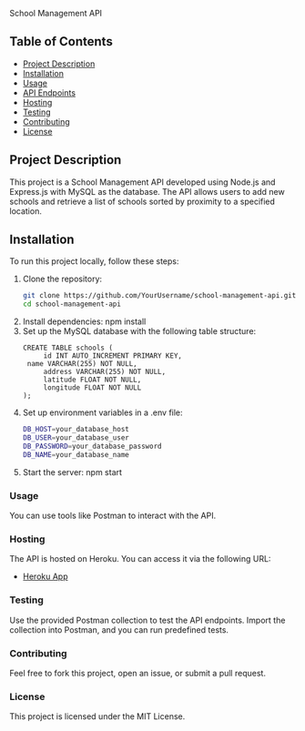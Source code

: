 School Management API

## Table of Contents
- [Project Description](#project-description)
- [Installation](#installation)
- [Usage](#usage)
- [API Endpoints](#api-endpoints)
- [Hosting](#hosting)
- [Testing](#testing)
- [Contributing](#contributing)
- [License](#license)

## Project Description
This project is a School Management API developed using Node.js and Express.js with MySQL as the database. The API allows users to add new schools and retrieve a list of schools sorted by proximity to a specified location.

## Installation
To run this project locally, follow these steps:

1. Clone the repository:
   ```bash
   git clone https://github.com/YourUsername/school-management-api.git
   cd school-management-api
2. Install dependencies:
   npm install
3. Set up the MySQL database with the following table structure:
   ```
   CREATE TABLE schools (
    	id INT AUTO_INCREMENT PRIMARY KEY,
   	name VARCHAR(255) NOT NULL,
    	address VARCHAR(255) NOT NULL,
    	latitude FLOAT NOT NULL,
    	longitude FLOAT NOT NULL
   );
4. Set up environment variables in a .env file:
   ```bash
   DB_HOST=your_database_host
   DB_USER=your_database_user
   DB_PASSWORD=your_database_password
   DB_NAME=your_database_name
5. Start the server:
   npm start

### Usage
You can use tools like Postman to interact with the API.

### Hosting
The API is hosted on Heroku. You can access it via the following URL:
- [Heroku App](https://murmuring-brook-41824-6e97693292f5.herokuapp.com/)

### Testing
Use the provided Postman collection to test the API endpoints. Import the collection into Postman, and you can run predefined tests.

### Contributing
Feel free to fork this project, open an issue, or submit a pull request.

### License
This project is licensed under the MIT License.


